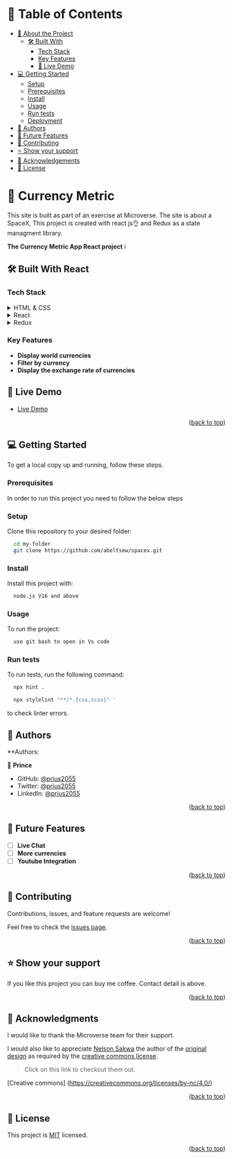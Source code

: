 <!-- TABLE OF CONTENTS -->

# 📗 Table of Contents

- [📖 About the Project](#about-project)
  - [🛠 Built With](#built-with)
    - [Tech Stack](#tech-stack)
    - [Key Features](#key-features)
    - [🚀 Live Demo](#live-demo)
- [💻 Getting Started](#getting-started)
  - [Setup](#setup)
  - [Prerequisites](#prerequisites)
  - [Install](#install)
  - [Usage](#usage)
  - [Run tests](#run-tests)
  - [Deployment](#triangular_flag_on_post-deployment)
- [👥 Authors](#authors)
- [🔭 Future Features](#future-features)
- [🤝 Contributing](#contributing)
- [⭐️ Show your support](#support)
- [🙏 Acknowledgements](#acknowledgements)
- [📝 License](#license)

<!-- PROJECT DESCRIPTION -->

# 📖 Currency Metric <a name="about-project"></a>

This site is built as part of an exercise at Microverse. The site is about a SpaceX, This project is created with react js👌 and Redux as a state managment library.

**The Currency Metric App React project** i

## 🛠 Built With <a name="built-with">React</a>

### Tech Stack <a name="tech-stack"></a>

<details>
  <summary>HTML & CSS</summary>
  <ul>
    <li><a href="#">HTML & CSS</a></li>
  </ul>
</details>

<details>
  <summary>React</summary>
  <ul>
    <li><a href="#">React</a></li>
  </ul>
</details>

<details>
  <summary>Redux</summary>
  <ul>
    <li><a href="#">Redux</a></li>
  </ul>
</details>

<!-- Features -->

### Key Features <a name="key-features"></a>

- **Display world currencies**
- **Filter by currency**
- **Display the exchange rate of currencies**

<!-- LIVE DEMO -->

## 🚀 Live Demo <a name="live-demo"></a>

- [Live Demo](https://currency-exchange-app.onrender.com/)

<p align="right">(<a href="#readme-top">back to top</a>)</p>
<!-- GETTING STARTED -->

## 💻 Getting Started <a name="getting-started"></a>

To get a local copy up and running, follow these steps.

### Prerequisites

In order to run this project you need to follow the below steps

### Setup

Clone this repository to your desired folder:

```sh
  cd my-folder
  git clone https://github.com/abeltsew/spacex.git
```

### Install

Install this project with:

```sh
  node.js V16 and above
```

### Usage

To run the project:

```sh
  use git bash to open in Vs code
```

### Run tests

To run tests, run the following command:

```sh
  npx hint .

  npx stylelint "**/*.{css,scss}" '
```

to check linter errors.

## 👥 Authors <a name="authors"></a>

\*\*Authors:

👤 **Prince**

- GitHub: [@prius2055](https://github.com/prius2055)
- Twitter: [@prius2055](https://www.twitter.com/prius2055)
- LinkedIn: [@prius2055](https://www.linkedin.com/prius2055)

<p align="right">(<a href="#readme-top">back to top</a>)</p>

<!-- FUTURE FEATURES -->

## 🔭 Future Features <a name="future-features"></a>

- [ ] **Live Chat**
- [ ] **More currencies**
- [ ] **Youtube Integration**

<p align="right">(<a href="#readme-top">back to top</a>)</p>

<!-- CONTRIBUTING -->

## 🤝 Contributing <a name="contributing"></a>

Contributions, issues, and feature requests are welcome!

Feel free to check the [issues page](../../issues/).

<p align="right">(<a href="#readme-top">back to top</a>)</p>

<!-- SUPPORT -->

## ⭐️ Show your support <a name="support"></a>

If you like this project you can buy me coffee. Contact detail is above.

<p align="right">(<a href="#readme-top">back to top</a>)</p>

<!-- ACKNOWLEDGEMENTS -->

## 🙏 Acknowledgments <a name="acknowledgements"></a>

I would like to thank the Microverse team for their support.

I would also like to appreciate [Nelson Sakwa](https://www.behance.net/sakwadesignstudio) the author of the [original design](https://www.behance.net/gallery/31579789/Ballhead-App-(Free-PSDs))  as required by the [creative commons license](https://creativecommons.org/licenses/).

> Click on this link to checkout them out.

[Creative commons] (https://creativecommons.org/licenses/by-nc/4.0/)

<p align="right">(<a href="#readme-top">back to top</a>)</p>

<!-- LICENSE -->

## 📝 License <a name="license"></a>

This project is [MIT](./LICENSE) licensed.

<p align="right">(<a href="#readme-top">back to top</a>)</p>
